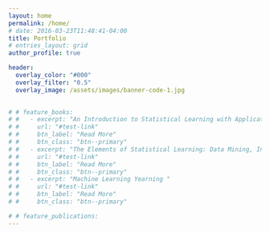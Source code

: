 ```yaml
---
layout: home
permalink: /home/
# date: 2016-03-23T11:48:41-04:00
title: Portfolio
# entries_layout: grid
author_profile: true

header:
  overlay_color: "#000"
  overlay_filter: "0.5"
  overlay_image: /assets/images/banner-code-1.jpg
  

# # feature_books:
# #   - excerpt: "An Introduction to Statistical Learning with Applications in R"
# #     url: "#test-link"
# #     btn_label: "Read More"
# #     btn_class: "btn--primary"
# #   - excerpt: "The Elements of Statistical Learning: Data Mining, Inference, and Prediction"
# #     url: "#test-link"
# #     btn_label: "Read More"
# #     btn_class: "btn--primary"
# #   - excerpt: "Machine Learning Yearning "
# #     url: "#test-link"
# #     btn_label: "Read More"
# #     btn_class: "btn--primary"

# # feature_publications:
---
```


<!-- {% include feature_row id="intro" type="center" %} -->